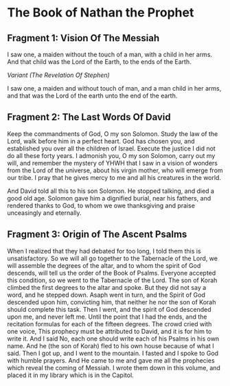 # The Book of Nathan the Prophet

## Fragment 1: Vision Of The Messiah

I saw one, a maiden without the touch of a man, with a child in her arms. And that child was the Lord of the Earth, to the ends of the Earth.

*Variant (The Revelation Of Stephen)*

I saw one, a maiden and without touch of man, and a man child in her arms, and that was the Lord of the earth unto the end of the earth.

## Fragment 2: The Last Words Of David

Keep the commandments of God, O my son Solomon. Study the law of the Lord, walk before him in a perfect heart. God has chosen you, and established you over all the children of Israel. Execute the justice I did not do all these forty years. I admonish you, O my son Solomon, carry out my will, and remember the mystery of YHWH that I saw in a vision of wonders from the Lord of the universe, about his virgin mother, who will emerge from our tribe. I pray that he gives mercy to me and all his creatures in the world.

And David told all this to his son Solomon. He stopped talking, and died a good old age. Solomon gave him a dignified burial, near his fathers, and rendered thanks to God, to whom we owe thanksgiving and praise unceasingly and eternally.

## Fragment 3: Origin of The Ascent Psalms

When I realized that they had debated for too long, I told them this is unsatisfactory. So we will all go together to the Tabernacle of the Lord, we will assemble the degrees of the altar, and to whom the spirit of God descends, will tell us the order of the Book of Psalms. Everyone accepted this condition, so we went to the Tabernacle of the Lord. The son of Korah climbed the first degrees to the altar and spoke. But they did not say a word, and he stepped down. Asaph went in turn, and the Spirit of God descended upon him, convicting him, that neither he nor the son of Korah should complete this task. Then I went, and the spirit of God descended upon me, and never left me. Until the point that I had the ends, and the recitation formulas for each of the fifteen degrees. The crowd cried with one voice, This prophecy must be attributed to David, and it is for him to write it. And I said No, each one should write each of his Psalms in his own name. And he (the son of Korah) fled to his own house because of what I said. Then I got up, and I went to the mountain. I fasted and I spoke to God with humble prayers. And He came to me and gave me all the prophecies which reveal the coming of Messiah. I wrote them down in this volume, and placed it in my library which is in the Capitol.
